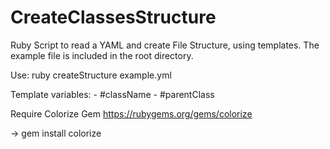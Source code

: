 CreateClassesStructure
======================

Ruby Script to read a YAML and create File Structure, using templates. The example file is included in the root directory.

Use:
 ruby createStructure example.yml

Template variables:
	- #className
	- #parentClass 

Require Colorize Gem
https://rubygems.org/gems/colorize

 -> gem install colorize
